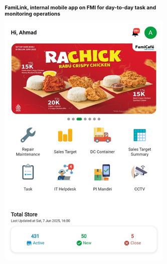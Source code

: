 

### FamiLink, internal mobile app on FMI for day-to-day task and monitoring operations


<img src="familink-home.jpg" width="1000"/>